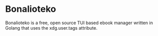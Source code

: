 # Bonalioteko
Bonalioteko is a free, open source TUI based ebook manager written in Golang that uses the xdg.user.tags attribute.
